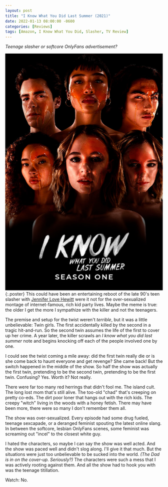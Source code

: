```yaml
---
layout: post
title: "I Know What You Did Last Summer (2021)"
date: 2022-01-13 08:00:00 -0600
categories: [Reviews]
tags: [Amazon, I Know What You Did, Slasher, TV Review]
---
```


*Teenage slasher or softcore OnlyFans advertisement?*

![I Know What You Did Last Summer (2021) poster](/assets/2022/01/i-know-summer-poster.jpg){:.poster} This could have been an entertaining reboot of the late 90's teen slasher with [Jennifer Love Hewitt](https://www.imdb.com/title/tt0119345/) were it not for the over-sexualized montage of internet-famous, rich kid party lives. Maybe the meme is true: the older I get the more I sympathize with the killer and not the teenagers.

The premise and setup for the twist weren't *terrible*, but it was a little unbelievable: Twin girls. The first accidentally killed by the second in a tragic hit-and-run. So the second twin assumes the life of the first to cover up her crime. A year later, the killer scrawls an *I know what you did last summer* note and begins knocking off each of the people involved one by one.

I could see the twist coming a mile away: did the first twin really die or is she come back to haunt everyone and get revenge? She came back! But the switch happened in the middle of the show. So half the show was actually the first twin, pretending to be the second twin, pretending to be the first twin. Confusing? Yes. Worth it? Not really.

There were far too many red herrings that didn't fool me. The island cult. The long lost mom that's still alive. The too-old "chad" that's creeping on pretty co-eds. The dirt poor loner that hangs out with the rich kids. The creepy "witch" living in the woods with a honey fetish. There may have been more, there were so many I don't remember them all.

The show was over-sexualized. Every episode had some drug fueled, teenage sexcapade, or a deranged feminist spouting the latest online slang. In between the softcore, lesbian OnlyFans scenes, some feminist was screaming out "incel" to the closest white guy.

I hated the characters, so maybe I can say the show was well acted. And the show was paced well and didn't slog along. I'll give it that much. But the situations were just too unbelievable to be sucked into the world. *(The Dad is in on the cover-up. Seriously?)* The characters were such a mess that I was actively rooting against them. And all the show had to hook you with was the teenage titillation.

Watch: No.
